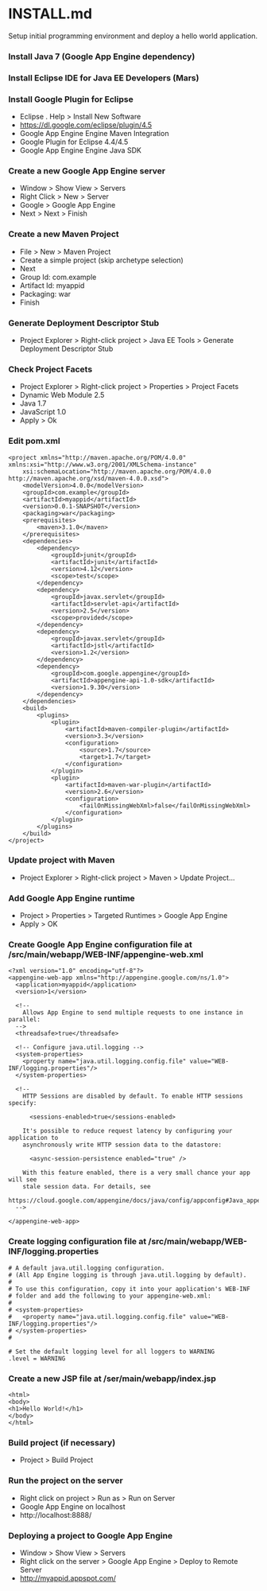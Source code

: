# INSTALL.md

Setup initial programming environment and deploy a hello world application.

### Install Java 7 (Google App Engine dependency)

### Install Eclipse IDE for Java EE Developers (Mars)

### Install Google Plugin for Eclipse

- Eclipse . Help > Install New Software
- https://dl.google.com/eclipse/plugin/4.5
- Google App Engine Engine Maven Integration
- Google Plugin for Eclipse 4.4/4.5
- Google App Engine Engine Java SDK

### Create a new Google App Engine server

- Window > Show View > Servers
- Right Click > New > Server
- Google > Google App Engine
- Next > Next > Finish
	
### Create a new Maven Project

- File > New > Maven Project
- Create a simple project (skip archetype selection)
- Next
- Group Id: com.example
- Artifact Id: myappid
- Packaging: war
- Finish

### Generate Deployment Descriptor Stub

- Project Explorer > Right-click project > Java EE Tools > Generate Deployment Descriptor Stub

### Check Project Facets

- Project Explorer > Right-click project > Properties > Project Facets
- Dynamic Web Module 2.5
- Java 1.7
- JavaScript 1.0
- Apply > Ok

### Edit pom.xml
	
	<project xmlns="http://maven.apache.org/POM/4.0.0" xmlns:xsi="http://www.w3.org/2001/XMLSchema-instance"
		xsi:schemaLocation="http://maven.apache.org/POM/4.0.0 http://maven.apache.org/xsd/maven-4.0.0.xsd">
		<modelVersion>4.0.0</modelVersion>
		<groupId>com.example</groupId>
		<artifactId>myappid</artifactId>
		<version>0.0.1-SNAPSHOT</version>
		<packaging>war</packaging>
		<prerequisites>
			<maven>3.1.0</maven>
		</prerequisites>
		<dependencies>
			<dependency>
				<groupId>junit</groupId>
				<artifactId>junit</artifactId>
				<version>4.12</version>
				<scope>test</scope>
			</dependency>
			<dependency>
				<groupId>javax.servlet</groupId>
				<artifactId>servlet-api</artifactId>
				<version>2.5</version>
				<scope>provided</scope>
			</dependency>
			<dependency>
				<groupId>javax.servlet</groupId>
				<artifactId>jstl</artifactId>
				<version>1.2</version>
			</dependency>
			<dependency>
				<groupId>com.google.appengine</groupId>
				<artifactId>appengine-api-1.0-sdk</artifactId>
				<version>1.9.30</version>
			</dependency>
		</dependencies>
		<build>
			<plugins>
				<plugin>
					<artifactId>maven-compiler-plugin</artifactId>
					<version>3.3</version>
					<configuration>
						<source>1.7</source>
						<target>1.7</target>
					</configuration>
				</plugin>
				<plugin>
					<artifactId>maven-war-plugin</artifactId>
					<version>2.6</version>
					<configuration>
						<failOnMissingWebXml>false</failOnMissingWebXml>
					</configuration>
				</plugin>
			</plugins>
		</build>
	</project>

### Update project with Maven

- Project Explorer > Right-click project > Maven > Update Project...

### Add Google App Engine runtime

- Project > Properties > Targeted Runtimes > Google App Engine
- Apply > OK

### Create Google App Engine configuration file at /src/main/webapp/WEB-INF/appengine-web.xml

	<?xml version="1.0" encoding="utf-8"?>
	<appengine-web-app xmlns="http://appengine.google.com/ns/1.0">
	  <application>myappid</application>
	  <version>1</version>
	
	  <!--
	    Allows App Engine to send multiple requests to one instance in parallel:
	  -->
	  <threadsafe>true</threadsafe>
	
	  <!-- Configure java.util.logging -->
	  <system-properties>
	    <property name="java.util.logging.config.file" value="WEB-INF/logging.properties"/>
	  </system-properties>
	
	  <!--
	    HTTP Sessions are disabled by default. To enable HTTP sessions specify:
	
	      <sessions-enabled>true</sessions-enabled>
	
	    It's possible to reduce request latency by configuring your application to
	    asynchronously write HTTP session data to the datastore:
	
	      <async-session-persistence enabled="true" />
	
	    With this feature enabled, there is a very small chance your app will see
	    stale session data. For details, see
	    https://cloud.google.com/appengine/docs/java/config/appconfig#Java_appengine_web_xml_Enabling_sessions
	  -->
	
	</appengine-web-app>

### Create logging configuration file at /src/main/webapp/WEB-INF/logging.properties

	# A default java.util.logging configuration.
	# (All App Engine logging is through java.util.logging by default).
	#
	# To use this configuration, copy it into your application's WEB-INF
	# folder and add the following to your appengine-web.xml:
	#
	# <system-properties>
	#   <property name="java.util.logging.config.file" value="WEB-INF/logging.properties"/>
	# </system-properties>
	#
	
	# Set the default logging level for all loggers to WARNING
	.level = WARNING

### Create a new JSP file at /ser/main/webapp/index.jsp

	<html>
	<body>
	<h1>Hello World!</h1>
	</body>
	</html>

### Build project (if necessary)

- Project > Build Project

### Run the project on the server

- Right click on project > Run as > Run on Server
- Google App Engine on localhost
- http://localhost:8888/

### Deploying a project to Google App Engine

- Window > Show View > Servers
- Right click on the server > Google App Engine > Deploy to Remote Server
- http://myappid.appspot.com/

